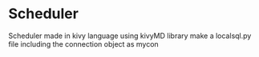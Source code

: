 # Scheduler
Scheduler made in kivy language using kivyMD library
make a localsql.py file including the connection object as mycon
